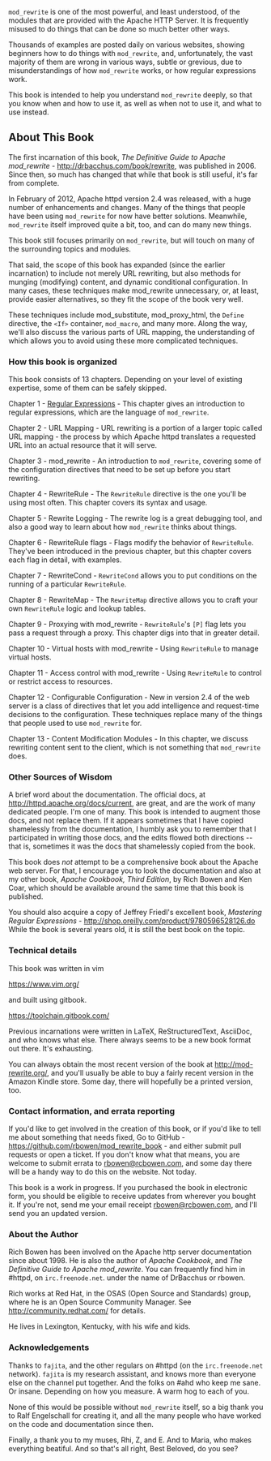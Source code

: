 `mod_rewrite` is one of the most powerful, and least understood, of the
modules that are provided with the Apache HTTP Server. It is frequently
misused to do things that can be done so much better other ways.

Thousands of examples are posted daily on various
websites, showing beginners how to do things with `mod_rewrite`, and,
unfortunately, the vast majority of them are wrong in various ways,
subtle or grevious, due to misunderstandings of how `mod_rewrite` works,
or how regular expressions work.

This book is intended to help you understand `mod_rewrite` deeply, so
that you know when and how to use it, as well as when not to use it, and
what to use instead.

## About This Book

The first incarnation of this book, 
*The Definitive Guide to Apache mod_rewrite* - <http://drbacchus.com/book/rewrite>,
was published in 2006.  
Since then, so much has changed that while that book is still useful,
it's far from complete.

In February of 2012, Apache httpd version 2.4 was released, with a huge
number of enhancements and changes. Many of the things that people have
been using `mod_rewrite` for now have better solutions. Meanwhile,
`mod_rewrite` itself improved quite a bit, too, and can do many new
things.

This book still focuses primarily on `mod_rewrite`, but will touch on
many of the surrounding topics and modules.

That said, the scope of this book has expanded (since the earlier
incarnation) to include not merely URL
rewriting, but also methods for munging (modifying) content, and
dynamic conditional configuration. In many cases, these techniques make
mod_rewrite unnecessary, or, at least, provide easier alternatives, so
they fit the scope of the book very well.

These techniques include mod_substitute, mod_proxy_html, the `Define`
directive, the `<If>` container, `mod_macro`, and many more. Along the
way, we'll also discuss the various parts of URL mapping, the
understanding of which allows you to avoid using these more complicated
techniques.

### How this book is organized

This book consists of 13 chapters. Depending on your level of existing
expertise, some of them can be safely skipped.

Chapter 1 - [Regular Expressions](chapters/01_regex.md)  - This chapter gives an
introduction to regular expressions, which are the language of
`mod_rewrite`. 

Chapter 2 - URL Mapping - URL rewriting is a portion of a
larger topic called URL mapping - the process by which Apache httpd
translates a requested URL into an actual resource that it will serve.

Chapter 3 - mod_rewrite - An introduction to `mod_rewrite`,
covering some of the configuration directives that need to be set up
before you start rewriting.

Chapter 4 - RewriteRule - The `RewriteRule` directive is the
one you'll be using most often. This chapter covers its syntax and
usage.

Chapter 5 - Rewrite Logging - The rewrite log is a great
debugging tool, and also a good way to learn about how `mod_rewrite`
thinks about things.

Chapter 6 - RewriteRule flags - Flags modify the behavior of
`RewriteRule`. They've been introduced in the previous chapter, but this
chapter covers each flag in detail, with examples.

Chapter 7 - RewriteCond - `RewriteCond` allows you to put
conditions on the running of a particular `RewriteRule`.

Chapter 8 - RewriteMap - The `RewriteMap` directive allows
you to craft your own `RewriteRule` logic and lookup tables.

Chapter 9 - Proxying with mod_rewrite - `RewriteRule`'s `[P]` flag lets you pass
a request through a proxy. This chapter digs into that in greater
detail.

Chapter 10 - Virtual hosts with mod_rewrite - Using `RewriteRule` to manage virtual
hosts.

Chapter 11 - Access control with mod_rewrite - Using `RewriteRule` to control or
restrict access to resources.

Chapter 12 - Configurable Configuration - New in version 2.4
of the web server is a class of directives that let you add intelligence
and request-time decisions to the configuration. These techniques
replace many of the things that people used to use `mod_rewrite` for.

Chapter 13 - Content Modification Modules - In this chapter, we
discuss rewriting content sent to the client, which is not something
that `mod_rewrite` does.

### Other Sources of Wisdom

A brief word about the documentation. The official docs, at <http://httpd.apache.org/docs/current>,
are great, and are the work of many dedicated people. I'm one of many. This book is 
intended to augment those docs, and not replace them. If it appears sometimes that 
I have copied shamelessly from the documentation, I humbly ask you to remember that 
I participated in writing those docs, and the edits flowed both directions -- that 
is, sometimes it was the docs that shamelessly copied from the book.

This book does *not* attempt to be a comprehensive book about the
Apache web server. For that, I encourage you to look the documentation
and also at my other book,
*Apache Cookbook, Third Edition*, by Rich Bowen and Ken Coar,
which should be available around the
same time that this book is published.

You should also acquire a copy of Jeffrey Friedl's excellent book,
*Mastering Regular Expressions* -
<http://shop.oreilly.com/product/9780596528126.do>  While the book is
several years old, it is still the best book on the topic.

### Technical details

This book was written in vim

<https://www.vim.org/>

and built using gitbook.

<https://toolchain.gitbook.com/>

Previous incarnations were written in LaTeX,
ReStructuredText, AsciiDoc, and who knows what else. There always seems
to be a new book format out there. It's exhausting.

You can always obtain the most recent version of
the book at <http://mod-rewrite.org/>, and you'll usually be able to buy a 
fairly recent version in the Amazon Kindle store. Some day, there will 
hopefully be a printed version, too.

### Contact information, and errata reporting

If you'd like to get involved in the creation of this book, or if you'd like to 
tell me about something that needs fixed, Go to GitHub -
<https://github.com/rbowen/mod_rewrite_book> - and either submit pull requests
or open a ticket. If you don't know what that means, you are welcome to 
submit errata to <rbowen@rcbowen.com>, and some day there will be a handy
way to do this on the website. Not today.

This book is a work in progress. If you purchased the book in electronic
form, you should be eligible to receive updates from wherever you bought
it. If you're not, send me your email receipt <rbowen@rcbowen.com>, 
and I'll send you an updated version.

### About the Author

Rich Bowen has been involved on the Apache http server documentation
since about 1998. He is also the author of *Apache Cookbook*, and *The
Definitive Guide to Apache mod_rewrite*. You can frequently find him in
\#httpd, on `irc.freenode.net`. under the name of DrBacchus or rbowen.

Rich works at Red Hat, in the OSAS (Open Source and Standards) group,
where he is an Open Source Community Manager. See
<http://community.redhat.com/> for details.

He lives in Lexington, Kentucky, with his wife and kids. 

### Acknowledgements

Thanks to `fajita`, and the other regulars on #httpd (on the `irc.freenode.net` 
network). `fajita` is my research assistant, and knows more than everyone else on
the channel put together. And the folks on #ahd who keep me sane. Or insane. 
Depending on how you measure. A warm hog to each of you.

None of this would be possible without `mod_rewrite`
itself, so a big thank you to Ralf Engelschall for creating it, and
all the many people who have worked on the code and documentation since
then.

Finally, a thank you to my muses, Rhi, Z, and E. And to Maria, who makes
everything beatiful. And so that's all right, Best Beloved, do you see?

